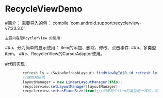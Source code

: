 RecycleViewDemo
========

#简介：
    需要导入的包：
        compile 'com.android.support:recyclerview-v7:23.3.0'
        
    主要内容是RcyclerView 的使用：
##a、分为简单的显示使用：
          item的添加、删除、修改、点击事件.
##b、多类型item。
##c、RecyclerView的CursorAdapter使用。

#代码实现：
```java
        refresh_ly = (SwipeRefreshLayout) findViewById(R.id.refresh_ly);
        //横向和纵向
        layoutManager = new LinearLayoutManager(this);
        recyclerview.setLayoutManager(layoutManager);
        recyclerview.setHasFixedSize(true);//如果每个item的类型是一样的，可以设置为true加快运行效率
```
